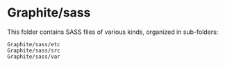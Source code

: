 # Graphite/sass

This folder contains SASS files of various kinds, organized in sub-folders:

    Graphite/sass/etc
    Graphite/sass/src
    Graphite/sass/var
